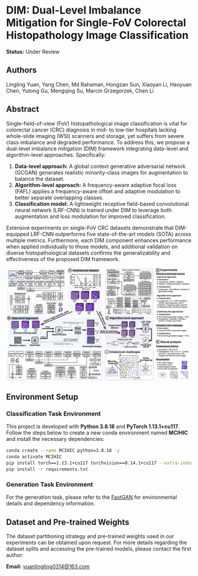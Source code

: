 # DIM: Dual-Level Imbalance Mitigation for Single-FoV Colorectal Histopathology Image Classification

**Status:** Under Review



## Authors

Lingling Yuan, Yang Chen, Md Rahaman, Hongzan Sun, Xiaoyan Li, Haoyuan Chen, Yutong Gu, Mengqing Su, Marcin Grzegorzek, Chen Li



## Abstract

Single-field-of-view (FoV) histopathological image classification is vital for colorectal cancer (CRC) diagnosis in mid- to low-tier hospitals lacking whole-slide imaging (WSI) scanners and storage, yet suffers from severe class imbalance and degraded performance. To address this, we propose a dual-level imbalance mitigation (DIM) framework integrating data-level and algorithm-level approaches. Specifically:  
1. **Data-level approach:** A global context generative adversarial network (GCGAN) generates realistic minority-class images for augmentation to balance the dataset.  
2. **Algorithm-level approach:** A frequency-aware adaptive focal loss (FAFL) applies a frequency-aware offset and adaptive modulation to better separate overlapping classes.  
3. **Classification model:** A lightweight receptive field-based convolutional neural network (LRF-CNN) is trained under DIM to leverage both augmentation and loss modulation for improved classification.

Extensive experiments on single-FoV CRC datasets demonstrate that DIM-equipped LRF-CNN outperforms five state-of-the-art models (SOTA) across multiple metrics. Furthermore, each DIM component enhances performance when applied individually to those models, and additional validation on diverse histopathological datasets confirms the generalizability and effectiveness of the proposed DIM framework. 




  
![Overview](Fig-overview.png)



## Environment Setup

### Classification Task Environment


This project is developed with **Python 3.8.18** and **PyTorch 1.13.1+cu117**. Follow the steps below to create a new conda environment named **MCIHIC** and install the necessary dependencies:

```bash
conda create --name MCIHIC python=3.8.18 -y
conda activate MCIHIC
pip install torch==1.13.1+cu117 torchvision==0.14.1+cu117 --extra-index-url https://download.pytorch.org/whl/cu117
pip install -r requirements.txt
 ``` 


### Generation Task Environment

For the generation task, please refer to the [FastGAN](https://github.com/odegeasslbc/FastGAN-pytorch) for environmental details and dependency information.



## Dataset and Pre-trained Weights

The dataset partitioning strategy and pre-trained weights used in our experiments can be obtained upon request. For more details regarding the dataset splits and accessing the pre-trained models, please contact the first author:

**Email:** [yuanlingling0314@163.com](mailto:yuanlingling0314@163.com)



